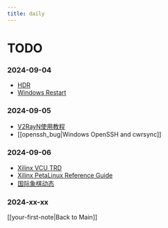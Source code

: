 ```yaml
---
title: daily
---
```


# TODO

### 2024-09-04
- [HDR](https://www.hao4k.cn/thread-24989-1-1.html)
- [Windows Restart](https://www.jikegou.net/cjwt/1994.html)

### 2024-09-05
- [V2RayN使用教程](https://github-wiki-see.page/m/biaowong/v2ray/wiki/V2RayN%E4%BD%BF%E7%94%A8%E6%95%99%E7%A8%8B)
- [[openssh_bug|Windows OpenSSH and cwrsync]]

### 2024-09-06
- [Xilinx VCU TRD](https://xilinx-wiki.atlassian.net/wiki/spaces/A/pages/460948332/Zynq+UltraScale+MPSoC+VCU+TRD+2020.1)
- [Xilinx PetaLinux Reference Guide](https://docs.amd.com/r/en-US/ug1144-petalinux-tools-reference-guide)
- [国际象棋动态](https://mp.weixin.qq.com/s/ZZvH56hPg2N9lisYLduAKg)

### 2024-xx-xx

[[your-first-note|Back to Main]]
